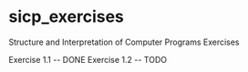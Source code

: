 # sicp_exercises
Structure and Interpretation of Computer Programs Exercises

Exercise 1.1 -- DONE
Exercise 1.2 -- TODO
